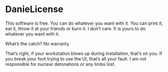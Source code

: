 # DanieLicense

This software is free. You can do whatever you want with it. 
You can print it, eat it, throw it at your friends or burn it. I don’t care.
It is yours to do whatever you want with it.

What’s the catch?
No warranty.

That’s right, if your workstation blows up during installation, that’s on you. If you break your foot trying to use the UI, that’s all your fault. I am not responsible for nuclear detonations or any limbs lost.
